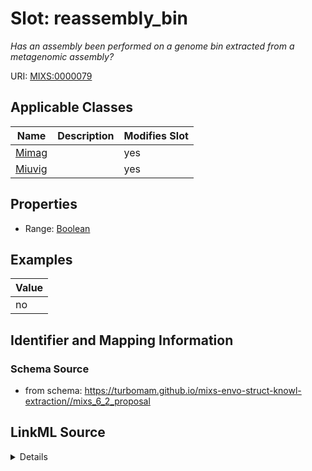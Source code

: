 # Slot: reassembly_bin


_Has an assembly been performed on a genome bin extracted from a metagenomic assembly?_



URI: [MIXS:0000079](https://w3id.org/mixs/0000079)



<!-- no inheritance hierarchy -->




## Applicable Classes

| Name | Description | Modifies Slot |
| --- | --- | --- |
[Mimag](Mimag.md) |  |  yes  |
[Miuvig](Miuvig.md) |  |  yes  |







## Properties

* Range: [Boolean](Boolean.md)






## Examples

| Value |
| --- |
| no |

## Identifier and Mapping Information







### Schema Source


* from schema: https://turbomam.github.io/mixs-envo-struct-knowl-extraction//mixs_6_2_proposal




## LinkML Source

<details>
```yaml
name: reassembly_bin
description: Has an assembly been performed on a genome bin extracted from a metagenomic
  assembly?
title: reassembly post binning
notes:
- post
examples:
- value: 'no'
in_subset:
- sequencing
from_schema: https://turbomam.github.io/mixs-envo-struct-knowl-extraction//mixs_6_2_proposal
rank: 1000
slot_uri: MIXS:0000079
multivalued: false
alias: reassembly_bin
domain_of:
- Mimag
- Miuvig
range: boolean

```
</details>